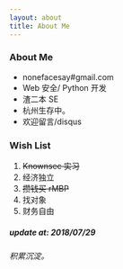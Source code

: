 ```yaml
---
layout: about
title: About Me
---
```


### About Me

- nonefacesay#gmail.com 
- Web 安全/ Python 开发
- 渣二本 SE
- 杭州生存中。
- 欢迎留言/disqus

### Wish List

1. <del> Knownsec 实习 </del>
2. 经济独立
3. <del> 攒钱买 rMBP </del> 
4. 找对象
5. 财务自由



##### update at: 2018/07/29
###### 积累沉淀。
